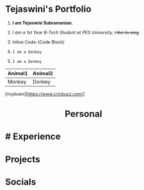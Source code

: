 # Tejaswini's Portfolio
1. **I am Tejaswini Subramanian.** 
2. *I am a 1st Year B-Tech Student at PES University.*
   ~~I like to sing~~

4. Inline Code-(Code Block)
5. `I am a Donkey`
6. ```I am a Donkey```
 
 
 Animal1 | Animal2
 ---- | ----
Monkey| Donkey


[mydown][https://www.cricbuzz.com/]
<h1 align="center">Personal<h1>
# Experience

# Projects

# Socials
